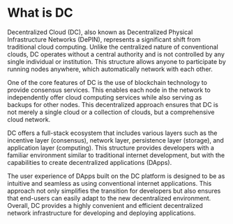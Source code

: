 # What is DC

Decentralized Cloud (DC), also known as Decentralized Physical Infrastructure Networks (DePIN), represents a significant shift from traditional cloud computing. Unlike the centralized nature of conventional clouds, DC operates without a central authority and is not controlled by any single individual or institution. This structure allows anyone to participate by running nodes anywhere, which automatically network with each other.

One of the core features of DC is the use of blockchain technology to provide consensus services. This enables each node in the network to independently offer cloud computing services while also serving as backups for other nodes. This decentralized approach ensures that DC is not merely a single cloud or a collection of clouds, but a comprehensive cloud network.

DC offers a full-stack ecosystem that includes various layers such as the incentive layer (consensus), network layer, persistence layer (storage), and application layer (computing). This structure provides developers with a familiar environment similar to traditional internet development, but with the capabilities to create decentralized applications (DApps).

The user experience of DApps built on the DC platform is designed to be as intuitive and seamless as using conventional internet applications. This approach not only simplifies the transition for developers but also ensures that end-users can easily adapt to the new decentralized environment. Overall, DC provides a highly convenient and efficient decentralized network infrastructure for developing and deploying applications.
